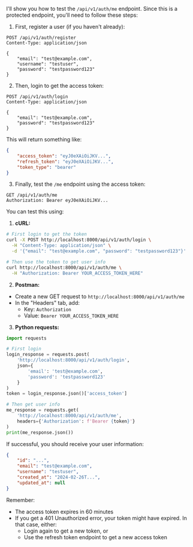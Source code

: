 I'll show you how to test the `/api/v1/auth/me` endpoint. Since this is a protected endpoint, you'll need to follow these steps:

1. First, register a user (if you haven't already):
```http
POST /api/v1/auth/register
Content-Type: application/json

{
    "email": "test@example.com",
    "username": "testuser",
    "password": "testpassword123"
}
```

2. Then, login to get the access token:
```http
POST /api/v1/auth/login
Content-Type: application/json

{
    "email": "test@example.com",
    "password": "testpassword123"
}
```
This will return something like:
```json
{
    "access_token": "eyJ0eXAiOiJKV...",
    "refresh_token": "eyJ0eXAiOiJKV...",
    "token_type": "bearer"
}
```

3. Finally, test the `/me` endpoint using the access token:
```http
GET /api/v1/auth/me
Authorization: Bearer eyJ0eXAiOiJKV...
```

You can test this using:

1. **cURL:**
```bash
# First login to get the token
curl -X POST http://localhost:8000/api/v1/auth/login \
  -H "Content-Type: application/json" \
  -d '{"email": "test@example.com", "password": "testpassword123"}'

# Then use the token to get user info
curl http://localhost:8000/api/v1/auth/me \
  -H "Authorization: Bearer YOUR_ACCESS_TOKEN_HERE"
```

2. **Postman:**
- Create a new GET request to `http://localhost:8000/api/v1/auth/me`
- In the "Headers" tab, add:
  - Key: `Authorization`
  - Value: `Bearer YOUR_ACCESS_TOKEN_HERE`

3. **Python requests:**
```python
import requests

# First login
login_response = requests.post(
    'http://localhost:8000/api/v1/auth/login',
    json={
        'email': 'test@example.com',
        'password': 'testpassword123'
    }
)
token = login_response.json()['access_token']

# Then get user info
me_response = requests.get(
    'http://localhost:8000/api/v1/auth/me',
    headers={'Authorization': f'Bearer {token}'}
)
print(me_response.json())
```

If successful, you should receive your user information:
```json
{
    "id": "...",
    "email": "test@example.com",
    "username": "testuser",
    "created_at": "2024-02-26T...",
    "updated_at": null
}
```

Remember:
- The access token expires in 60 minutes
- If you get a 401 Unauthorized error, your token might have expired. In that case, either:
  - Login again to get a new token, or
  - Use the refresh token endpoint to get a new access token
